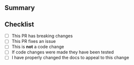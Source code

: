 ## Summary

<!--A summary on what this PR does-->

## Checklist

- [ ] This PR has breaking changes
- [ ] This PR fixes an issue
- [ ] This is **not** a code change
- [ ] If code changes were made they have been tested
- [ ] I have properly changed the docs to appeal to this change
